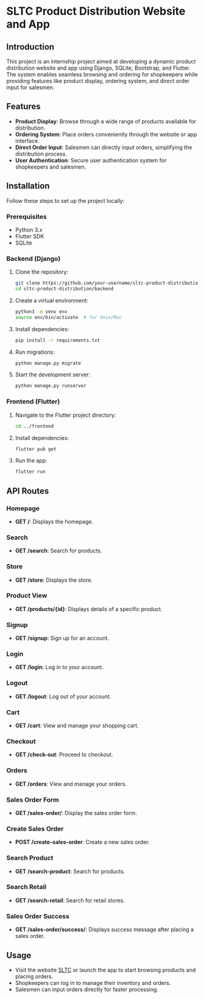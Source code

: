 # SLTC Product Distribution Website and App

## Introduction
This project is an internship project aimed at developing a dynamic product distribution website and app using Django, SQLite, Bootstrap, and Flutter. The system enables seamless browsing and ordering for shopkeepers while providing features like product display, ordering system, and direct order input for salesmen.

## Features
- **Product Display**: Browse through a wide range of products available for distribution.
- **Ordering System**: Place orders conveniently through the website or app interface.
- **Direct Order Input**: Salesmen can directly input orders, simplifying the distribution process.
- **User Authentication**: Secure user authentication system for shopkeepers and salesmen.

## Installation
Follow these steps to set up the project locally:

### Prerequisites
- Python 3.x
- Flutter SDK
- SQLite

### Backend (Django)
1. Clone the repository:
   ```bash
   git clone https://github.com/your-username/sltc-product-distribution.git
   cd sltc-product-distribution/backend
   ```

2. Create a virtual environment:
   ```bash
   python3 -m venv env
   source env/bin/activate  # for Unix/Mac
   ```

3. Install dependencies:
   ```bash
   pip install -r requirements.txt
   ```

4. Run migrations:
   ```bash
   python manage.py migrate
   ```

5. Start the development server:
   ```bash
   python manage.py runserver
   ```

### Frontend (Flutter)
1. Navigate to the Flutter project directory:
   ```bash
   cd ../frontend
   ```

2. Install dependencies:
   ```bash
   flutter pub get
   ```

3. Run the app:
   ```bash
   flutter run
   ```

## API Routes

### Homepage
- **GET /**: Displays the homepage.
  
### Search
- **GET /search**: Search for products.
  
### Store
- **GET /store**: Displays the store.

### Product View
- **GET /products/{id}**: Displays details of a specific product.

### Signup
- **GET /signup**: Sign up for an account.

### Login
- **GET /login**: Log in to your account.

### Logout
- **GET /logout**: Log out of your account.

### Cart
- **GET /cart**: View and manage your shopping cart.

### Checkout
- **GET /check-out**: Proceed to checkout.

### Orders
- **GET /orders**: View and manage your orders.

### Sales Order Form
- **GET /sales-order/**: Display the sales order form.

### Create Sales Order
- **POST /create-sales-order**: Create a new sales order.

### Search Product
- **GET /search-product**: Search for products.

### Search Retail
- **GET /search-retail**: Search for retail stores.

### Sales Order Success
- **GET /sales-order/success/**: Displays success message after placing a sales order.

## Usage
- Visit the website [SLTC](https://www.sltc.co.in) or launch the app to start browsing products and placing orders.
- Shopkeepers can log in to manage their inventory and orders.
- Salesmen can input orders directly for faster processing.
